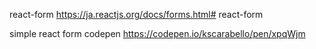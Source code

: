 react-form
https://ja.reactjs.org/docs/forms.html# react-form

simple react form codepen
https://codepen.io/kscarabello/pen/xpqWjm
